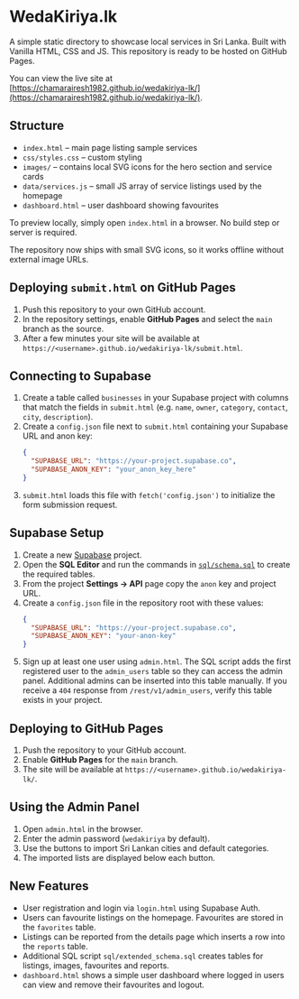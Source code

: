 # WedaKiriya.lk

A simple static directory to showcase local services in Sri Lanka. Built with Vanilla HTML, CSS and JS. This repository is ready to be hosted on GitHub Pages.

You can view the live site at [https://chamarairesh1982.github.io/wedakiriya-lk/](https://chamarairesh1982.github.io/wedakiriya-lk/).

## Structure
- `index.html` – main page listing sample services
- `css/styles.css` – custom styling
- `images/` – contains local SVG icons for the hero section and service cards
- `data/services.js` – small JS array of service listings used by the homepage
- `dashboard.html` – user dashboard showing favourites

To preview locally, simply open `index.html` in a browser. No build step or server is required.

The repository now ships with small SVG icons, so it works offline without external image URLs.

## Deploying `submit.html` on GitHub Pages
1. Push this repository to your own GitHub account.
2. In the repository settings, enable **GitHub Pages** and select the `main` branch as the source.
3. After a few minutes your site will be available at `https://<username>.github.io/wedakiriya-lk/submit.html`.

## Connecting to Supabase
1. Create a table called `businesses` in your Supabase project with columns that match the fields in `submit.html` (e.g. `name`, `owner`, `category`, `contact`, `city`, `description`).
2. Create a `config.json` file next to `submit.html` containing your Supabase URL and anon key:
   ```json
   {
     "SUPABASE_URL": "https://your-project.supabase.co",
     "SUPABASE_ANON_KEY": "your_anon_key_here"
   }
   ```
3. `submit.html` loads this file with `fetch('config.json')` to initialize the form submission request.

## Supabase Setup
1. Create a new [Supabase](https://supabase.com/) project.
2. Open the **SQL Editor** and run the commands in [`sql/schema.sql`](sql/schema.sql) to create the required tables.
3. From the project **Settings → API** page copy the `anon` key and project URL.
4. Create a `config.json` file in the repository root with these values:
   ```json
   {
     "SUPABASE_URL": "https://your-project.supabase.co",
     "SUPABASE_ANON_KEY": "your-anon-key"
   }
   ```
5. Sign up at least one user using `admin.html`. The SQL script adds the first registered user to the `admin_users` table so they can access the admin panel. Additional admins can be inserted into this table manually. If you receive a `404` response from `/rest/v1/admin_users`, verify this table exists in your project.

## Deploying to GitHub Pages
1. Push the repository to your GitHub account.
2. Enable **GitHub Pages** for the `main` branch.
3. The site will be available at `https://<username>.github.io/wedakiriya-lk/`.

## Using the Admin Panel
1. Open `admin.html` in the browser.
2. Enter the admin password (`wedakiriya` by default).
3. Use the buttons to import Sri Lankan cities and default categories.
4. The imported lists are displayed below each button.

## New Features
- User registration and login via `login.html` using Supabase Auth.
- Users can favourite listings on the homepage. Favourites are stored in the `favorites` table.
- Listings can be reported from the details page which inserts a row into the `reports` table.
- Additional SQL script `sql/extended_schema.sql` creates tables for listings, images, favourites and reports.
- `dashboard.html` shows a simple user dashboard where logged in users can view and remove their favourites and logout.
